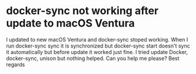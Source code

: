 
# docker-sync not working after update to macOS Ventura

I updated to new macOS Ventura and docker-sync stoped working. When I run docker-sync sync it is synchronized but docker-sync start doesn't sync it automatically but before update it worked just fine.
I tried update Docker, docker-sync, unison but nothing helped.
Can you help me please?
Best regards

        